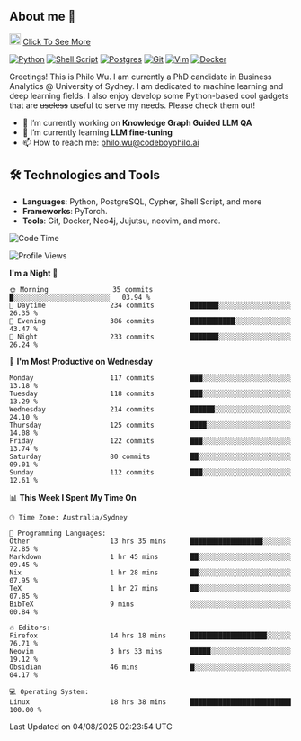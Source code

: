 ## About me 🤗

<a href="#"><img src="https://media.giphy.com/media/hvRJCLFzcasrR4ia7z/giphy.gif" width="20px" height="20px"></a> [Click To See More](https://codeboyphilo.github.io)

[![Python](https://img.shields.io/badge/python-3670A0?style=for-the-badge&logo=python&logoColor=ffdd54)](#)
[![Shell Script](https://img.shields.io/badge/shell_script-%23121011.svg?style=for-the-badge&logo=gnu-bash&logoColor=white)](#)
[![Postgres](https://img.shields.io/badge/postgres-%23316192.svg?style=for-the-badge&logo=postgresql&logoColor=white)](#)
[![Git](https://img.shields.io/badge/git-%23F05033.svg?style=for-the-badge&logo=git&logoColor=white)](#)
[![Vim](https://img.shields.io/badge/VIM-%2311AB00.svg?style=for-the-badge&logo=vim&logoColor=white)](#)
[![Docker](https://img.shields.io/badge/docker-%230db7ed.svg?style=for-the-badge&logo=docker&logoColor=white)](#)

Greetings! This is Philo Wu. I am currently a PhD candidate in Business Analytics \@ University of Sydney. I am dedicated to machine learning and deep learning fields. I also enjoy develop some Python-based cool gadgets that are ~~useless~~ useful to serve my needs. Please check them out!

- 🔭 I’m currently working on **Knowledge Graph Guided LLM QA**
- 🌱 I’m currently learning **LLM fine-tuning**
- 📫 How to reach me: philo.wu@codeboyphilo.ai

## 🛠 Technologies and Tools
- **Languages**: Python, PostgreSQL, Cypher, Shell Script, and more
- **Frameworks**: PyTorch.
- **Tools**: Git, Docker, Neo4j, Jujutsu, neovim, and more.

<!--START_SECTION:waka-->
![Code Time](http://img.shields.io/badge/Code%20Time-962%20hrs%2031%20mins-blue)

![Profile Views](http://img.shields.io/badge/Profile%20Views-4-blue)

**I'm a Night 🦉** 

```text
🌞 Morning                35 commits          █░░░░░░░░░░░░░░░░░░░░░░░░   03.94 % 
🌆 Daytime                234 commits         ███████░░░░░░░░░░░░░░░░░░   26.35 % 
🌃 Evening                386 commits         ███████████░░░░░░░░░░░░░░   43.47 % 
🌙 Night                  233 commits         ███████░░░░░░░░░░░░░░░░░░   26.24 % 
```
📅 **I'm Most Productive on Wednesday** 

```text
Monday                   117 commits         ███░░░░░░░░░░░░░░░░░░░░░░   13.18 % 
Tuesday                  118 commits         ███░░░░░░░░░░░░░░░░░░░░░░   13.29 % 
Wednesday                214 commits         ██████░░░░░░░░░░░░░░░░░░░   24.10 % 
Thursday                 125 commits         ████░░░░░░░░░░░░░░░░░░░░░   14.08 % 
Friday                   122 commits         ███░░░░░░░░░░░░░░░░░░░░░░   13.74 % 
Saturday                 80 commits          ██░░░░░░░░░░░░░░░░░░░░░░░   09.01 % 
Sunday                   112 commits         ███░░░░░░░░░░░░░░░░░░░░░░   12.61 % 
```


📊 **This Week I Spent My Time On** 

```text
🕑︎ Time Zone: Australia/Sydney

💬 Programming Languages: 
Other                    13 hrs 35 mins      ██████████████████░░░░░░░   72.85 % 
Markdown                 1 hr 45 mins        ██░░░░░░░░░░░░░░░░░░░░░░░   09.45 % 
Nix                      1 hr 28 mins        ██░░░░░░░░░░░░░░░░░░░░░░░   07.95 % 
TeX                      1 hr 27 mins        ██░░░░░░░░░░░░░░░░░░░░░░░   07.85 % 
BibTeX                   9 mins              ░░░░░░░░░░░░░░░░░░░░░░░░░   00.84 % 

🔥 Editors: 
Firefox                  14 hrs 18 mins      ███████████████████░░░░░░   76.71 % 
Neovim                   3 hrs 33 mins       █████░░░░░░░░░░░░░░░░░░░░   19.12 % 
Obsidian                 46 mins             █░░░░░░░░░░░░░░░░░░░░░░░░   04.17 % 

💻 Operating System: 
Linux                    18 hrs 38 mins      █████████████████████████   100.00 % 
```


 Last Updated on 04/08/2025 02:23:54 UTC
<!--END_SECTION:waka-->
